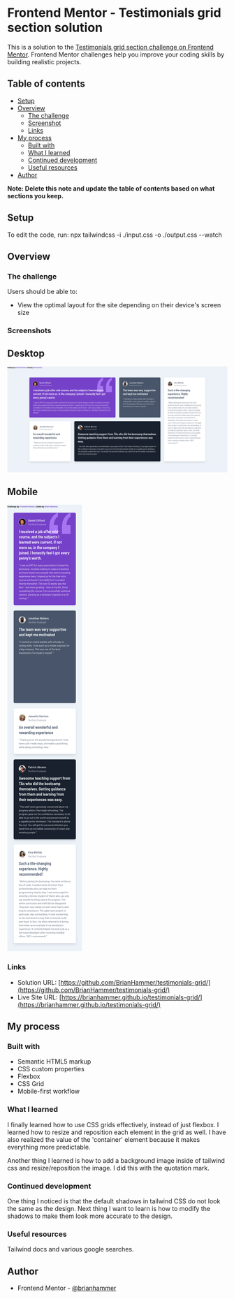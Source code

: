 # Frontend Mentor - Testimonials grid section solution

This is a solution to the [Testimonials grid section challenge on Frontend Mentor](https://www.frontendmentor.io/challenges/testimonials-grid-section-Nnw6J7Un7). Frontend Mentor challenges help you improve your coding skills by building realistic projects.

## Table of contents

- [Setup](#setup)
- [Overview](#overview)
  - [The challenge](#the-challenge)
  - [Screenshot](#screenshot)
  - [Links](#links)
- [My process](#my-process)
  - [Built with](#built-with)
  - [What I learned](#what-i-learned)
  - [Continued development](#continued-development)
  - [Useful resources](#useful-resources)
- [Author](#author)

**Note: Delete this note and update the table of contents based on what sections you keep.**

## Setup

To edit the code, run:
npx tailwindcss -i ./input.css -o ./output.css --watch

## Overview

### The challenge

Users should be able to:

- View the optimal layout for the site depending on their device's screen size

### Screenshots

## Desktop
![](./screenshots/desktop.png)

## Mobile
![](./screenshots/mobile.png)

### Links

- Solution URL: [https://github.com/BrianHammer/testimonials-grid/](https://github.com/BrianHammer/testimonials-grid/)
- Live Site URL: [https://brianhammer.github.io/testimonials-grid/](https://brianhammer.github.io/testimonials-grid/)

## My process

### Built with

- Semantic HTML5 markup
- CSS custom properties
- Flexbox
- CSS Grid
- Mobile-first workflow

### What I learned

I finally learned how to use CSS grids effectively, instead of just flexbox. I learned how to resize and reposition each element in the grid as well. I have also realized the value of the 'container' element  because it makes everything more predictable.

Another thing I learned is how to add a background image inside of tailwind css and resize/reposition the image. I did this with the quotation mark.


### Continued development

One thing I noticed is that the default shadows in tailwind CSS do not look the same as the design. Next thing I want to learn is how to modify the shadows to make them look more accurate to the design.


### Useful resources

Tailwind docs and various google searches.

## Author

- Frontend Mentor - [@brianhammer](https://www.frontendmentor.io/profile/brianhammer)